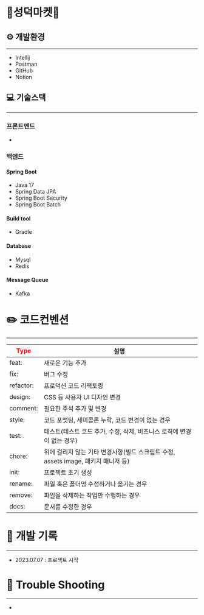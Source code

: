 # 🛒성덕마켓🛒

## ⚙️ 개발환경

---

- Intellij
- Postman
- GitHub
- Notion


## 💻 기술스택

--- 
### 프론트엔드

- 


### 백엔드

#### Spring Boot
- Java 17
- Spring Data JPA
- Spring Boot Security
- Spring Boot Batch

#### Build tool
- Gradle

#### Database
- Mysql
- Redis

#### Message Queue
- Kafka



#  ✏️ 코드컨벤션

---

| <span style="color:red">Type</span> | 설명                                                      |
|-------------------------------------|---------------------------------------------------------|
| feat:                               | 	새로운 기능 추가                                              |
| fix:                                | 	버그 수정                                                  |
| refactor:                           | 	프로덕션 코드 리팩토링                                           |
| design:                             | 	CSS 등 사용자 UI 디자인 변경                                    |
| comment:                            | 	필요한 주석 추가 및 변경                                         |
| style:                              | 	코드 포맷팅, 세미콜론 누락, 코드 변경이 없는 경우                          |
| test:                               | 	테스트(테스트 코드 추가, 수정, 삭제, 비즈니스 로직에 변경이 없는 경우)             |
| chore:                              | 	위에 걸리지 않는 기타 변경사항(빌드 스크립트 수정, assets image, 패키지 매니저 등) |
| init:                               | 	프로젝트 초기 생성                                             |
| rename:                             | 	파일 혹은 폴더명 수정하거나 옮기는 경우                                 |
| remove:                             | 	파일을 삭제하는 작업만 수행하는 경우                                   |
 | docs:                               | 문서를 수정한 경우                                              |


# 📝 개발 기록

---

- 2023.07.07 : 프로젝트 시작


# 🧨 Trouble Shooting

---

- 